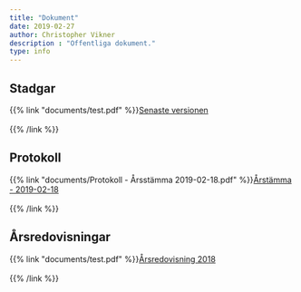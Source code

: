 ```yaml
---
title: "Dokument"
date: 2019-02-27
author: Christopher Vikner
description : "Offentliga dokument."
type: info
---
```


Stadgar
------------------
{{% link "documents/test.pdf" %}}<u>Senaste versionen</u><br></br>{{% /link %}}


Protokoll
------------------
{{% link "documents/Protokoll - Årsstämma 2019-02-18.pdf" %}}<u>Årstämma - 2019-02-18</u><br></br>{{% /link %}}


Årsredovisningar
------------------
{{% link "documents/test.pdf" %}}<u>Årsredovisning 2018</u><br></br>{{% /link %}}